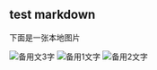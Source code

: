 ## test markdown

下面是一张本地图片

![备用文3字](https://cc/bb/4.jpg)
![备用1文字](https://cc/bb/2.jpg)
![备用2文字](https://cc/bb/3.jpg)